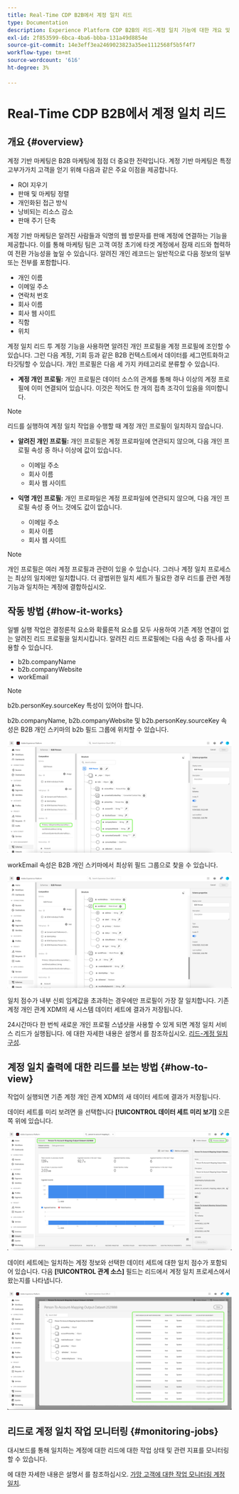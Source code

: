 ```yaml
---
title: Real-Time CDP B2B에서 계정 일치 리드
type: Documentation
description: Experience Platform CDP B2B의 리드-계정 일치 기능에 대한 개요 및 추가 정보입니다.
exl-id: 2f853599-6bca-4ba6-bbba-131a49d8854e
source-git-commit: 14e3eff3ea2469023823a35ee1112568f5b5f4f7
workflow-type: tm+mt
source-wordcount: '616'
ht-degree: 3%

---
```


# Real-Time CDP B2B에서 계정 일치 리드

## 개요 {#overview}

계정 기반 마케팅은 B2B 마케팅에 점점 더 중요한 전략입니다. 계정 기반 마케팅은 특정 고부가가치 고객을 얻기 위해 다음과 같은 주요 이점을 제공합니다.

- ROI 지우기
- 판매 및 마케팅 정렬
- 개인화된 접근 방식
- 낭비되는 리소스 감소
- 판매 주기 단축

계정 기반 마케팅은 알려진 사람들과 익명의 웹 방문자를 판매 계정에 연결하는 기능을 제공합니다. 이를 통해 마케팅 팀은 고객 여정 초기에 타겟 계정에서 잠재 리드와 협력하여 전환 가능성을 높일 수 있습니다. 알려진 개인 레코드는 일반적으로 다음 정보의 일부 또는 전부를 포함합니다.

- 개인 이름
- 이메일 주소
- 연락처 번호
- 회사 이름
- 회사 웹 사이트
- 직함
- 위치

계정 일치 리드 투 계정 기능을 사용하면 알려진 개인 프로필을 계정 프로필에 조인할 수 있습니다. 그런 다음 계정, 기회 등과 같은 B2B 컨텍스트에서 데이터를 세그먼트화하고 타깃팅할 수 있습니다. 개인 프로필은 다음 세 가지 카테고리로 분류할 수 있습니다.

- **계정 개인 프로필:** 개인 프로필은 데이터 소스의 관계를 통해 하나 이상의 계정 프로필에 이미 연결되어 있습니다. 이것은 적어도 한 개의 접촉 조각이 있음을 의미합니다.

>[!NOTE]
>
> 리드를 실행하여 계정 일치 작업을 수행할 때 계정 개인 프로필이 일치하지 않습니다.

- **알려진 개인 프로필:** 개인 프로필은 계정 프로파일에 연관되지 않으며, 다음 개인 프로필 속성 중 하나 이상에 값이 있습니다.

   - 이메일 주소
   - 회사 이름
   - 회사 웹 사이트

- **익명 개인 프로필:** 개인 프로파일은 계정 프로파일에 연관되지 않으며, 다음 개인 프로필 속성 중 어느 것에도 값이 없습니다.

   - 이메일 주소
   - 회사 이름
   - 회사 웹 사이트

>[!NOTE]
>
> 개인 프로필은 여러 계정 프로필과 관련이 있을 수 있습니다. 그러나 계정 일치 프로세스는 최상의 일치에만 일치합니다. 더 광범위한 일치 세트가 필요한 경우 리드를 관련 계정 기능과 일치하는 계정에 결합하십시오.

## 작동 방법 {#how-it-works}

일별 실행 작업은 결정론적 요소와 확률론적 요소를 모두 사용하여 기존 계정 연결이 없는 알려진 리드 프로필을 일치시킵니다. 알려진 리드 프로필에는 다음 속성 중 하나를 사용할 수 있습니다.

- b2b.companyName
- b2b.companyWebsite
- workEmail

>[!NOTE]
>
> b2b.personKey.sourceKey 특성이 있어야 합니다.

b2b.companyName, b2b.companyWebsite 및 b2b.personKey.sourceKey 속성은 B2B 개인 스키마의 b2b 필드 그룹에 위치할 수 있습니다.

![속성을 보여주는 B2B 개인 스키마](/help/rtcdp/accounts/images/b2b-person-schema.png)

workEmail 속성은 B2B 개인 스키마에서 최상위 필드 그룹으로 찾을 수 있습니다.

![workEmail을 보여주는 B2B 개인 스키마](/help/rtcdp/accounts/images/b2b-person-workemail.png)

일치 점수가 내부 신뢰 임계값을 초과하는 경우에만 프로필이 가장 잘 일치합니다. 기존 계정 개인 관계 XDM의 새 시스템 데이터 세트에 결과가 저장됩니다.

24시간마다 한 번씩 새로운 개인 프로필 스냅샷을 사용할 수 있게 되면 계정 일치 서비스 리드가 실행됩니다. 에 대한 자세한 내용은 설명서 를 참조하십시오. [리드-계정 일치 구성](/help/rtcdp/accounts/account-profile-ui-guide.md).

## 계정 일치 출력에 대한 리드를 보는 방법 {#how-to-view}

작업이 실행되면 기존 계정 개인 관계 XDM의 새 데이터 세트에 결과가 저장됩니다.

데이터 세트를 미리 보려면 을 선택합니다 **[!UICONTROL 데이터 세트 미리 보기]** 오른쪽 위에 있습니다.

![새 데이터 세트](/help/rtcdp/accounts/images/b2b-dataset-output.png)

데이터 세트에는 일치하는 계정 정보와 선택한 데이터 세트에 대한 일치 점수가 포함되어 있습니다. 다음 **[!UICONTROL 관계 소스]** 필드는 리드에서 계정 일치 프로세스에서 왔는지를 나타냅니다.

![데이터 집합 신뢰도 점수 및 출력 미리 보기](/help/rtcdp/accounts/images/b2b-dataset-preview.png)

## 리드로 계정 일치 작업 모니터링 {#monitoring-jobs}

대시보드를 통해 일치하는 계정에 대한 리드에 대한 작업 상태 및 관련 지표를 모니터링할 수 있습니다.

에 대한 자세한 내용은 설명서 를 참조하십시오. [가망 고객에 대한 작업 모니터링 계정 일치](/help/dataflows/ui/b2b/monitor-profile-enrichment.md).
